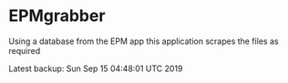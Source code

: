 # EPMgrabber
Using a database from the EPM app this application scrapes the files as required


Latest backup: Sun Sep 15 04:48:01 UTC 2019
